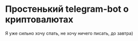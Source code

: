 # Простенький telegram-bot о криптовалютах

Я уже сильно хочу спать, не хочу ничего писать, до завтра)